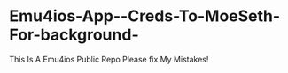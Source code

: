 Emu4ios-App--Creds-To-MoeSeth-For-background-
=============================================

This Is A Emu4ios Public Repo Please fix My Mistakes!
